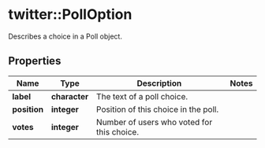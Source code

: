 # twitter::PollOption

Describes a choice in a Poll object.

## Properties
Name | Type | Description | Notes
------------ | ------------- | ------------- | -------------
**label** | **character** | The text of a poll choice. | 
**position** | **integer** | Position of this choice in the poll. | 
**votes** | **integer** | Number of users who voted for this choice. | 


